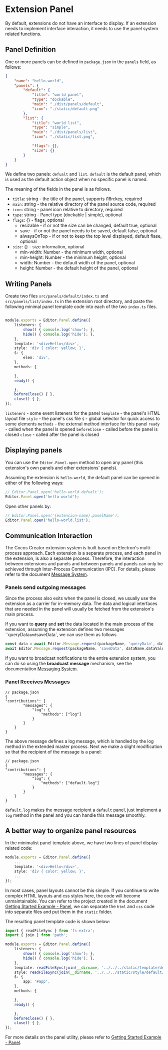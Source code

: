 # Extension Panel

By default, extensions do not have an interface to display. If an extension needs to implement interface interaction, it needs to use the panel system related functions.

## Panel Definition

One or more panels can be defined in `package.json` in the `panels` field, as follows:

```json
{
    "name": "hello-world",
    "panels": {
        "default": {
            "title": "world panel",
            "type": "dockable",
            "main": "./dist/panels/default",
            "icon": "./static/default.png"
        },
        "list": {
            "title": "world list",
            "type": "simple",
            "main": "./dist/panels/list",
            "icon": "./static/list.png",

            "flags": {},
            "size": {}
        }
    }
}
```

We define two panels: `defualt` and `list`. `default` is the default panel, which is used as the default action object when no specific panel is named.

The meaning of the fields in the panel is as follows.
- `title`: string - the title of the panel, supports i18n:key, required
- `main`: string - the relative directory of the panel source code, required
- `icon`: string - panel icon relative to directory, required
- `type`: string - Panel type (dockable | simple), optional
- `flags`: {} - flags, optional
    - resizable - if or not the size can be changed, default true, optional
    - save - if or not the panel needs to be saved, default false, optional
    - alwaysOnTop - if or not to keep the top level displayed, default flase, optional
- `size`: {} - size information, optional
    - min-width: Number - the minimum width, optional
    - min-height: Number - the minimum height, optional
    - width: Number - the default width of the panel, optional
    - height: Number - the default height of the panel, optional

## Writing Panels

Create two files `src/panels/default/index.ts` and `src/panels/list/index.ts` in the extension root directory, and paste the following minimal panel template code into each of the two `index.ts` files.

```typescript

module.exports = Editor.Panel.define({
    listeners: {
        show() { console.log('show'); },
        hide() { console.log('hide'); },
    },
    template: '<div>Hello</div>',
    style: 'div { color: yellow; }',
    $: {
        elem: 'div',
    },
    methods: {

    },
    ready() {

    },
    beforeClose() { },
    close() { },
});
```

`listeners` - some event listeners for the panel
`template` - the panel's HTML layout file
`style` - the panel's css file
`$` - global selector for quick access to some elements
`methods` - the external method interface for this panel
`ready` - called when the panel is opened
`beforeClose` - called before the panel is closed
`close` - called after the panel is closed

## Displaying panels

You can use the `Editor.Panel.open` method to open any panel (this extension's own panels and other extensions' panels).

Assuming the extension is `hello-world`, the default panel can be opened in either of the following ways:

```typescript
// Editor.Panel.open('hello-world.defualt');
Editor.Panel.open('hello-world');
```

Open other panels by:

```typescript
// Editor.Panel.open('{extension-name}.panelName');
Editor.Panel.open('hello-world.list');
```

## Communication Interaction

The Cocos Creator extension system is built based on Electron's multi-process approach. Each extension is a separate process, and each panel in the extension, is also a separate process. Therefore, the interaction between extensions and panels and between panels and panels can only be achieved through Inter-Process Communication (IPC). For details, please refer to the document [Message System](./messages.md).

### Panels send outgoing messages

Since the process also exits when the panel is closed, we usually use the extension as a carrier for in-memory data. The data and logical interfaces that are needed in the panel will usually be fetched from the extension's main process.

If you want to **query** and **set** the data located in the main process of the extension, assuming the extension defines two messages ``queryData` and `saveData`, we can use them as follows

```typescript
const data = await Editor.Message.request(packageName, 'queryData', dataName);
await Editor.Message.request(packageName, 'saveData', dataName,dataValue);
```

If you want to broadcast notifications to the entire extension system, you can do so using the **broadcast message** mechanism, see the documentation [Messaging System](./messages.md).

### Panel Receives Messages

```json5
// package.json
{
"contributions": {
        "messages": {
            "log": {
                "methods": ["log"]
            }
        }
    }
}
```

The above message defines a log message, which is handled by the log method in the extended master process. Next we make a slight modification so that the recipient of the message is a panel:

```json5
// package.json
{
"contributions": {
        "messages": {
            "log": {
                "methods": ["default.log"] 
            }
        }
    }
}
```

`default.log` makes the message recipient a `default` panel, just implement a `log` method in the panel and you can handle this message smoothly.

## A better way to organize panel resources

In the minimalist panel template above, we have two lines of panel display-related code:

```typescript
module.exports = Editor.Panel.define({
    ...
    template: '<div>Hello</div>',
    style: 'div { color: yellow; }',
    ...
});
```

In most cases, panel layouts cannot be this simple. If you continue to write complex HTML layouts and css styles here, the code will become unmaintainable. You can refer to the project created in the document [Getting Started Example - Panel](./first-panel.md), we can separate the `html` and `css` code into separate files and put them in the `static` folder.

The resulting panel template code is shown below:

```typescript
import { readFileSync } from 'fs-extra';
import { join } from 'path';

module.exports = Editor.Panel.define({
    listeners: {
        show() { console.log('show'); },
        hide() { console.log('hide'); },
    },
    template: readFileSync(join(__dirname, '../../../static/template/default/index.html'), 'utf-8'),
    style: readFileSync(join(__dirname, '../../../static/style/default/index.css'), 'utf-8'),
    $: {
        app: '#app',
    },
    methods: {

    },
    ready() {

    },
    beforeClose() { },
    close() { },
});
```

For more details on the panel utility, please refer to [Getting Started Example - Panel](./first-panel.md).
